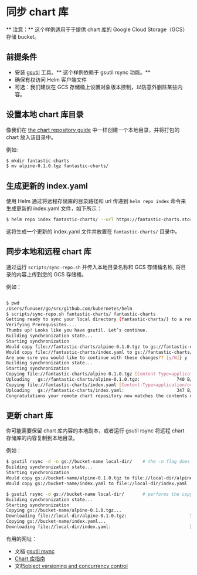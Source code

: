 # 同步 chart 库

** 注意：** 这个样例适用于于提供 chart 库的 Google Cloud Storage（GCS）存储 bucket。

## 前提条件

* 安装 [gsutil](https://cloud.google.com/storage/docs/gsutil) 工具。** 这个样例依赖于 gsutil rsync 功能。**
* 确保有权访问 Helm 客户端文件
* 可选：我们建议在 GCS 存储桶上设置对象版本控制，以防意外删除某些内容。

## 设置本地 chart 库目录

像我们在 [the chart repository guide](chart_repository-zh_cn.md) 中一样创建一个本地目录，并将打包的 chart 放入该目录中。

例如:
```bash
$ mkdir fantastic-charts
$ mv alpine-0.1.0.tgz fantastic-charts/
```

## 生成更新的 index.yaml

使用 Helm 通过将远程存储库的目录路径和 url 传递到 `helm repo index` 命令来生成更新的 index.yaml 文件，如下所示：

```bash
$ helm repo index fantastic-charts/ --url https://fantastic-charts.storage.googleapis.com
```

这将生成一个更新的 index.yaml 文件并放置在 `fantastic-charts/` 目录中。

## 同步本地和远程 chart 库

通过运行 `scripts/sync-repo.sh` 并传入本地目录名称和 GCS 存储桶名称, 将目录的内容上传到您的 GCS 存储桶。

例如：

```bash

$ pwd
/Users/funuser/go/src/github.com/kubernetes/helm
$ scripts/sync-repo.sh fantastic-charts/ fantastic-charts
Getting ready to sync your local directory (fantastic-charts/) to a remote repository at gs://fantastic-charts
Verifying Prerequisites....
Thumbs up! Looks like you have gsutil. Let’s continue.
Building synchronization state...
Starting synchronization
Would copy file://fantastic-charts/alpine-0.1.0.tgz to gs://fantastic-charts/alpine-0.1.0.tgz
Would copy file://fantastic-charts/index.yaml to gs://fantastic-charts/index.yaml
Are you sure you would like to continue with these changes?? [y/N]} y
Building synchronization state...
Starting synchronization
Copying file://fantastic-charts/alpine-0.1.0.tgz [Content-Type=application/x-tar]...
Uploading   gs://fantastic-charts/alpine-0.1.0.tgz:              740 B/740 B
Copying file://fantastic-charts/index.yaml [Content-Type=application/octet-stream]...
Uploading   gs://fantastic-charts/index.yaml:                    347 B/347 B
Congratulations your remote chart repository now matches the contents of fantastic-charts/

```


## 更新 chart 库

你可能需要保留 chart 库内容的本地副本，或者运行 gsutil rsync 将远程 chart 存储库的内容复制到本地目录。

例如：

```bash
$ gsutil rsync -d -n gs://bucket-name local-dir/    # the -n flag does a dry run
Building synchronization state...
Starting synchronization
Would copy gs://bucket-name/alpine-0.1.0.tgz to file://local-dir/alpine-0.1.0.tgz
Would copy gs://bucket-name/index.yaml to file://local-dir/index.yaml

$ gsutil rsync -d gs://bucket-name local-dir/       # performs the copy actions
Building synchronization state...
Starting synchronization
Copying gs://bucket-name/alpine-0.1.0.tgz...
Downloading file://local-dir/alpine-0.1.0.tgz:                        740 B/740 B
Copying gs://bucket-name/index.yaml...
Downloading file://local-dir/index.yaml:                              346 B/346 B
```

有用的网址：

* 文档 [gsutil rsync](https://cloud.google.com/storage/docs/gsutil/commands/rsync#description)
* [Chart 库指南](chart_repository-zh_cn.md)
* 文档[object versioning and concurrency control](https://cloud.google.com/storage/docs/gsutil/addlhelp/ObjectVersioningandConcurrencyControl#overview)
